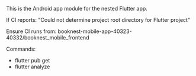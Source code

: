 This is the Android app module for the nested Flutter app.

If CI reports:
"Could not determine project root directory for Flutter project"

Ensure CI runs from:
booknest-mobile-app-40323-40332/booknest_mobile_frontend

Commands:
- flutter pub get
- flutter analyze
